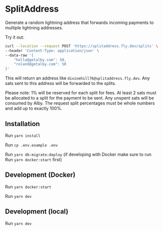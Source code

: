 # SplitAddress

Generate a random lightning address that forwards incoming payments to multiple lightning addresses.

Try it out:

```bash
curl --location --request POST 'https://splitaddress.fly.dev/splits' \
--header 'Content-Type: application/json' \
--data-raw '{
	"hello@getalby.com": 50,
	"roland@getalby.com": 50
}'
```

This will return an address like `divinehill76@splitaddress.fly.dev`. Any sats sent to this address will be forwarded to the splits.

Please note: 1% will be reserved for each split for fees. At least 2 sats must be allocated to a split for the payment to be sent. Any unspent sats will be consumed by Alby. The request split percentages must be whole numbers and add up to exactly 100%.

## Installation

Run `yarn install`

Run `cp .env.example .env`

Run `yarn db:migrate:deploy` (if developing with Docker make sure to run Run `yarn docker:start` first)

## Development (Docker)

Run `yarn docker:start`

Run `yarn dev`

## Development (local)

Run `yarn dev`
